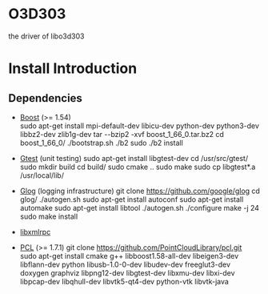 # O3D303
the driver of libo3d303

# Install Introduction

## Dependencies

* [Boost](http://www.boost.org) (>= 1.54)  
sudo apt-get install mpi-default-dev libicu-dev python-dev python3-dev libbz2-dev zlib1g-dev
tar --bzip2 -xvf boost_1_66_0.tar.bz2
cd boost_1_66_0/
./bootstrap.sh
./b2
sudo ./b2 install

* [Gtest](https://github.com/google/googletest) (unit testing)
sudo apt-get install libgtest-dev 
cd /usr/src/gtest/
sudo mkdir build
cd build/
sudo cmake ..
sudo make
sudo cp libgtest*.a /usr/local/lib/ 

* [Glog](https://github.com/google/glog) (logging infrastructure)
git clone https://github.com/google/glog
cd glog/
./autogen.sh 
sudo apt-get install autoconf 
sudo apt-get install automake
sudo apt-get install libtool
./autogen.sh 
./configure 
make -j 24
sudo make install

* [libxmlrpc](http://xmlrpc-c.sourceforge.net/)

* [PCL](http://pointclouds.org) (>= 1.7.1)
git clone https://github.com/PointCloudLibrary/pcl.git   
sudo apt-get install cmake g++   libboost1.58-all-dev libeigen3-dev libflann-dev python libusb-1.0-0-dev libudev-dev freeglut3-dev doxygen graphviz libpng12-dev libgtest-dev libxmu-dev libxi-dev libpcap-dev libqhull-dev libvtk5-qt4-dev python-vtk libvtk-java 

